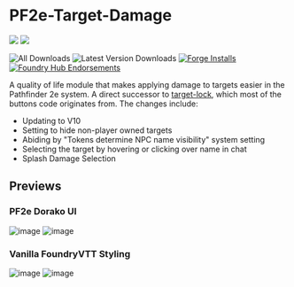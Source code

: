 # PF2e-Target-Damage
![](https://img.shields.io/endpoint?url=https%3A%2F%2Ffoundryshields.com%2Fversion%3Fstyle%3Dflat%26url%3Dhttps%3A%2F%2Fraw.githubusercontent.com%2FMrVauxs%2FPF2e-Target-Damage%2Fmain%2Fmodule.json)
![](https://img.shields.io/endpoint?url=https%3A%2F%2Ffoundryshields.com%2Fsystem%3FnameType%3Dfull%26showVersion%3D1%26style%3Dflat%26url%3Dhttps%3A%2F%2Fraw.githubusercontent.com%2FMrVauxs%2Fpf2e-target-damage%2Fmain%2Fmodule.json)

![All Downloads](https://img.shields.io/github/downloads/MrVauxs/PF2e-Target-Damage/total?color=purple&label=All%20Downloads)
![Latest Version Downloads](https://img.shields.io/github/downloads/MrVauxs/PF2e-Target-Damage/latest/total?color=purple&label=Latest%20Version%20Downloads&sort=semver)
[![Forge Installs](https://img.shields.io/badge/dynamic/json?label=Forge%20Installs&query=package.installs&suffix=%25&url=https%3A%2F%2Fforge-vtt.com%2Fapi%2Fbazaar%2Fpackage%2Fpf2e-target-damage&colorB=4aa94a)](https://forge-vtt.com/bazaar#package=PF2e-Target-Damage)
[![Foundry Hub Endorsements](https://img.shields.io/endpoint?logoColor=white&url=https%3A%2F%2Fwww.foundryvtt-hub.com%2Fwp-json%2Fhubapi%2Fv1%2Fpackage%2FPF2e-Target-Damage%2Fshield%2Fendorsements)](https://www.foundryvtt-hub.com/package/PF2e-Target-Damage/)

A quality of life module that makes applying damage to targets easier in the Pathfinder 2e system.
A direct successor to [target-lock](https://github.com/WillNichols726/target-lock), which most of the buttons code originates from. The changes include:
- Updating to V10
- Setting to hide non-player owned targets
- Abiding by "Tokens determine NPC name visibility" system setting
- Selecting the target by hovering or clicking over name in chat
- Splash Damage Selection

## Previews

### PF2e Dorako UI

![image](https://user-images.githubusercontent.com/32039708/213246433-c774b600-7856-452a-aff6-ff7f5e863c35.png)
![image](https://user-images.githubusercontent.com/32039708/213247077-d8dc995f-c133-4659-a5bc-e5d00644113d.png)

### Vanilla FoundryVTT Styling

![image](https://user-images.githubusercontent.com/32039708/213247421-ce7d62c1-aa54-489d-8e52-9bc34b43961b.png)
![image](https://user-images.githubusercontent.com/32039708/213247244-a62d652a-ffe4-4e1a-9b22-86703664ba81.png)
